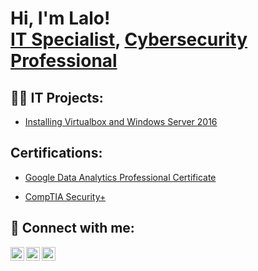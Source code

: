 <h1>Hi, I'm Lalo! <br/><a href="https://github.com/LaloPalacios">IT Specialist</a>, <a href="https://www.linkedin.com/in/juangerardopalaciosaceves/">Cybersecurity Professional</a>

<h2>👨‍💻 IT Projects:</h2>

  - [Installing Virtualbox and Windows Server 2016](https://github.com/LaloPalacios/VirtualBoxWindowsServer16)

<h2>Certifications:</h2>

  - [Google Data Analytics Professional Certificate](https://www.credly.com/badges/2af6118d-9a32-429a-899e-5f840002a323)

  - [CompTIA Security+](https://www.credly.com/badges/b3bc5f70-8ab6-4dd9-8da4-a6b47815be2e)


<h2> 🤳 Connect with me:</h2>

[<img align="left" alt="JoshMadakor | Twitter" width="22px" src="https://cdn.jsdelivr.net/npm/simple-icons@v3/icons/twitter.svg" />][twitter]
[<img align="left" alt="JoshMadakor | LinkedIn" width="22px" src="https://cdn.jsdelivr.net/npm/simple-icons@v3/icons/linkedin.svg" />][linkedin]
[<img align="left" alt="JoshMadakor | LinkedIn" width="22px" src="https://cdn.jsdelivr.net/npm/simple-icons@3.13.0/icons/discord.svg" />][Discord]


[twitter]: https://twitter.com/joshmadakor
[linkedin]: https://www.linkedin.com/in/juangerardopalaciosaceves/
[discord]: https://discordapp.com/users/lalothemalo_

<!--
**joshmadakor1/joshmadakor1** is a ✨ _special_ ✨ repository because its `README.md` (this file) appears on your GitHub profile.

Here are some ideas to get you started:

- 🔭 I’m currently working on ...
- 🌱 I’m currently learning ...
- 👯 I’m looking to collaborate on ...
- 🤔 I’m looking for help with ...
- 💬 Ask me about ...
- 📫 How to reach me: ...
- 😄 Pronouns: ...
- ⚡ Fun fact: ...
-->

